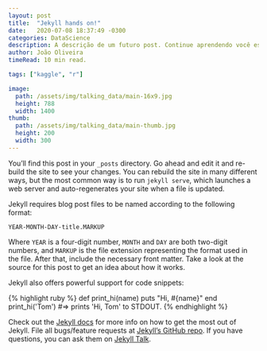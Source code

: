 ```yaml
---
layout: post
title:  "Jekyll hands on!"
date:   2020-07-08 18:37:49 -0300
categories: DataScience
description: A descrição de um futuro post. Continue aprendendo você está muito perto de terminar seu blog.
author: João Oliveira
timeRead: 10 min read.

tags: ["kaggle", "r"]

image:
  path: /assets/img/talking_data/main-16x9.jpg
  height: 788
  width: 1400
thumb:
  path: /assets/img/talking_data/main-thumb.jpg
  height: 200
  width: 300
---
```

You’ll find this post in your `_posts` directory. Go ahead and edit it and re-build the site to see your changes. You can rebuild the site in many different ways, but the most common way is to run `jekyll serve`, which launches a web server and auto-regenerates your site when a file is updated.

Jekyll requires blog post files to be named according to the following format:

`YEAR-MONTH-DAY-title.MARKUP`

Where `YEAR` is a four-digit number, `MONTH` and `DAY` are both two-digit numbers, and `MARKUP` is the file extension representing the format used in the file. After that, include the necessary front matter. Take a look at the source for this post to get an idea about how it works.

Jekyll also offers powerful support for code snippets:

{% highlight ruby %}
def print_hi(name)
  puts "Hi, #{name}"
end
print_hi('Tom')
#=> prints 'Hi, Tom' to STDOUT.
{% endhighlight %}

Check out the [Jekyll docs][jekyll-docs] for more info on how to get the most out of Jekyll. File all bugs/feature requests at [Jekyll’s GitHub repo][jekyll-gh]. If you have questions, you can ask them on [Jekyll Talk][jekyll-talk].

[jekyll-docs]: https://jekyllrb.com/docs/home
[jekyll-gh]:   https://github.com/jekyll/jekyll
[jekyll-talk]: https://talk.jekyllrb.com/
